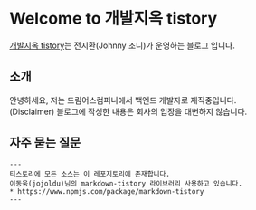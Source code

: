 # Welcome to 개발지옥 tistory 

[개발지옥 tistory](https://jyeonjyan.tistory.com/)는 전지환(Johnny 조니)가 운영하는 블로그 입니다.

## 소개
안녕하세요, 저는 드림어스컴퍼니에서 백엔드 개발자로 재직중입니다.  
(Disclaimer) 블로그에 작성한 내용은 회사의 입장을 대변하지 않습니다.

## 자주 묻는 질문
```
---
티스토리에 모든 소스는 이 레포지토리에 존재합니다.  
이동욱(jojoldu)님의 markdown-tistory 라이브러리 사용하고 있습니다.
* https://www.npmjs.com/package/markdown-tistory
---
```
